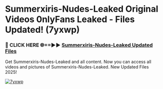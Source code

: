 # Summerxiris-Nudes-Leaked Original Videos 0nlyFans Leaked - Files Updated! (7yxwp)

<h3>🔴 CLICK HERE 🌐==►► <a href="https://tinyurl.com/52m3yx9h" rel="nofollow">Summerxiris-Nudes-Leaked Updated Files</a></h3>

Get Summerxiris-Nudes-Leaked and all content. Now you can access all videos and pictures of Summerxiris-Nudes-Leaked. New Updated Files 2025!

[![7yxwp](https://i.imgur.com/TnHtlc8.gif)](https://tinyurl.com/52m3yx9h)
